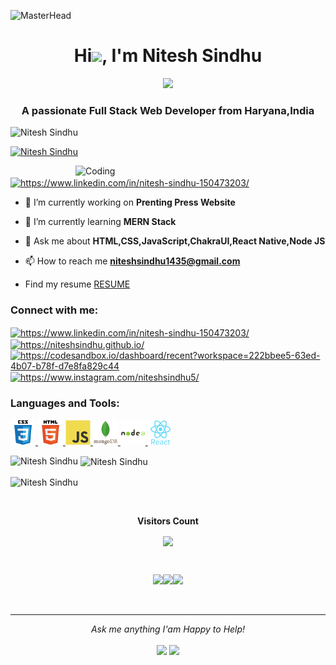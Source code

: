 ![MasterHead](https://www.timefortheweb.com/blog/wp-content/uploads/2017/10/timefortheweb-Blog-Image.gif)

<h1 align="center">Hi<img src="https://raw.githubusercontent.com/iampavangandhi/iampavangandhi/master/gifs/Hi.gif" width="30px">, I'm Nitesh Sindhu</h1>
<p align="center">
  <a href="https://github.com/DenverCoder1/readme-typing-svg"><img src="https://readme-typing-svg.herokuapp.com?&font=IBM+Plex+Sans&color=abcdei&size=25&lines=Welcome+to+my+GitHub+Profile!;I'm+a+Full-Stack+Web+Developer;I'm+a+Software+Engineer" /></a>
</p>
<h3 align="center">A passionate Full Stack Web Developer from Haryana,India</h3>

<p align="left"> <img src="https://komarev.com/ghpvc/?username=NiteshSindhu&label=Profile%20views&color=0e75b6&style=flat" alt="Nitesh Sindhu" /> </p>
<p align="left"> <a href="https://github.com/ryo-ma/github-profile-trophy"><img src="https://github-profile-trophy.vercel.app/?username=NiteshSindhu" alt="Nitesh Sindhu" /></a> </p>
<img align="right" alt="Coding" width="400" src="https://camo.githubusercontent.com/20ba1b87416f6e74a4debebec7a695504eec286a3a0a082f8cc6063ab1353dbe/68747470733a2f2f6d69726f2e6d656469756d2e636f6d2f6d61782f313430302f302a4647443642557a7a5a7331564a4c75592e676966">
<p align="left"> <a href="https://www.linkedin.com/in/nitesh-sindhu-150473203/" target="_blank"><img align="center" src="https://img.icons8.com/color/2x/linkedin-circled.png" alt="https://www.linkedin.com/in/nitesh-sindhu-150473203/" height="30" width="40" /></a> </p>

- 🔭 I’m currently working on **Prenting Press Website**

- 🌱 I’m currently learning **MERN Stack**

- 💬 Ask me about **HTML,CSS,JavaScript,ChakraUI,React Native,Node JS**

- 📫 How to reach me **niteshsindhu1435@gmail.com**
- Find my resume <a target="_blank" href="https://drive.google.com/file/d/1sz41DUZj0qrHWskFS5tUz-EgVhnjiD1U/view">RESUME</a>

<h3 align="left">Connect with me:</h3>
<p align="left">
<a href="https://www.linkedin.com/in/nitesh-sindhu-150473203/" target="blank" ><img align="center" src="https://img.icons8.com/color/2x/linkedin-circled.png" alt="https://www.linkedin.com/in/nitesh-sindhu-150473203/" height="30" width="40" /></a>
<a href="https://niteshsindhu.github.io/" target="_blank" border-radius="50%"><img align="center" src="https://t4.ftcdn.net/jpg/03/28/60/85/360_F_328608590_cW4LZsgF9NytaTCdqPnluhgigovoSctv.jpg" alt="https://niteshsindhu.github.io/" height="30" width="40"  border-radius="50%" /></a>
<a href="https://codesandbox.io/dashboard/recent?workspace=222bbee5-63ed-4b07-b78f-d7e8fa829c44" target="_blank"><img align="center" src="https://img.icons8.com/external-tal-revivo-color-tal-revivo/2x/external-codesandbox-an-online-code-editor-and-sharing-web-application-projects-logo-color-tal-revivo.png" alt="https://codesandbox.io/dashboard/recent?workspace=222bbee5-63ed-4b07-b78f-d7e8fa829c44" height="30" width="40" /></a>
<a href="https://www.instagram.com/niteshsindhu5/" target="_blank"><img align="center" src="https://img.icons8.com/3d-fluency/2x/instagram-new.png" alt="https://www.instagram.com/niteshsindhu5/" height="30" width="40" /></a>
<!-- <a href="https://www.youtube.com/channel/UCnOdCvjWebQgrAHgWKmRtaw" target="blank"><img align="center" src="https://cdn-icons-png.flaticon.com/512/1384/1384060.png" alt="https://www.youtube.com/channel/UCnOdCvjWebQgrAHgWKmRtaw" height="30" width="40" /></a> -->
</p>

<h3 align="left">Languages and Tools:</h3>
<p align="left"> <a href="https://www.w3schools.com/css/" target="_blank" rel="noreferrer"> <img src="https://raw.githubusercontent.com/devicons/devicon/master/icons/css3/css3-original-wordmark.svg" alt="css3" width="40" height="40"/> </a> <a href="https://www.w3.org/html/" target="_blank" rel="noreferrer"> <img src="https://raw.githubusercontent.com/devicons/devicon/master/icons/html5/html5-original-wordmark.svg" alt="html5" width="40" height="40"/> </a> <a href="https://developer.mozilla.org/en-US/docs/Web/JavaScript" target="_blank" rel="noreferrer"> <img src="https://raw.githubusercontent.com/devicons/devicon/master/icons/javascript/javascript-original.svg" alt="javascript" width="40" height="40"/> </a> <a href="https://www.mongodb.com/" target="_blank" rel="noreferrer"> <img src="https://raw.githubusercontent.com/devicons/devicon/master/icons/mongodb/mongodb-original-wordmark.svg" alt="mongodb" width="40" height="40"/> </a> <a href="https://nodejs.org" target="_blank" rel="noreferrer"> <img src="https://raw.githubusercontent.com/devicons/devicon/master/icons/nodejs/nodejs-original-wordmark.svg" alt="nodejs" width="40" height="40"/> </a> <a href="https://reactjs.org/" target="_blank" rel="noreferrer"> <img src="https://raw.githubusercontent.com/devicons/devicon/master/icons/react/react-original-wordmark.svg" alt="react" width="40" height="40"/> </a> </p>

<p><img align="left" src="https://github-readme-stats.vercel.app/api/top-langs?username=NiteshSindhu&show_icons=true&locale=en&layout=compact" alt="Nitesh Sindhu" /></p>

<p>&nbsp;<img align="center" src="https://github-readme-stats.vercel.app/api?username=NiteshSindhu&show_icons=true&locale=en" alt="Nitesh Sindhu" /></p>

<p><img align="center" src="https://github-readme-streak-stats.herokuapp.com/?user=NiteshSindhu&" alt="Nitesh Sindhu" /></p>

<div align="center">
<br><p align="centre"><b>Visitors Count</b></p>  
<p align="center"><img align="center" src="https://profile-counter.glitch.me/{NiteshSindhu}/count.svg" /></p> 
<br></div>
<p align="center">
<img align="" height='120px' src="https://github.com/Dev-Mriganka/Dev-Mriganka/blob/main/Geometric%20White.gif" /><img align="" height='120px' src="https://raw.githubusercontent.com/rodrigograca31/rodrigograca31/master/matrix.svg" /><img align="" height='120px' src="https://github.com/Dev-Mriganka/Dev-Mriganka/blob/main/Geometric%20White.gif" />
</p>
<br>
<hr>
<p align="center">
  <i>Ask me anything I'am Happy to Help! </i>
  <br><br>
<a target="_blank" href="https://www.linkedin.com/in/nitesh-sindhu-150473203/"><img src="https://img.shields.io/badge/-LinkedIn-0077B5?style=for-the-badge&logo=Linkedin&logoColor=white"></img></a>
<a target="_blank" href="mailto:niteshsindhu1435@gmail.com"><img src="https://img.shields.io/badge/-Gmail-D14836?style=for-the-badge&logo=Gmail&logoColor=white"></img></a>

